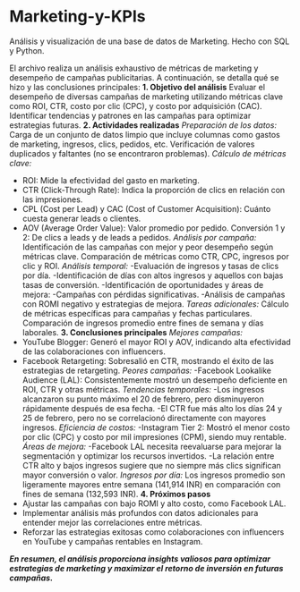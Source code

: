 # Marketing-y-KPIs
Análisis y visualización de una base de datos de Marketing. Hecho con SQL y Python.

El archivo realiza un análisis exhaustivo de métricas de marketing y desempeño de campañas publicitarias. A continuación, se detalla qué se hizo y las conclusiones principales:
**1. Objetivo del análisis**
Evaluar el desempeño de diversas campañas de marketing utilizando métricas clave como ROI, CTR, costo por clic (CPC), y costo por adquisición (CAC).
Identificar tendencias y patrones en las campañas para optimizar estrategias futuras.
**2. Actividades realizadas**
*Preparación de los datos:*
Carga de un conjunto de datos limpio que incluye columnas como gastos de marketing, ingresos, clics, pedidos, etc.
Verificación de valores duplicados y faltantes (no se encontraron problemas).
*Cálculo de métricas clave:*
- ROI: Mide la efectividad del gasto en marketing.
- CTR (Click-Through Rate): Indica la proporción de clics en relación con las impresiones.
- CPL (Cost per Lead) y CAC (Cost of Customer Acquisition): Cuánto cuesta generar leads o clientes.
- AOV (Average Order Value): Valor promedio por pedido.
Conversión 1 y 2: De clics a leads y de leads a pedidos.
*Análisis por campaña:*
Identificación de las campañas con mejor y peor desempeño según métricas clave.
Comparación de métricas como CTR, CPC, ingresos por clic y ROI.
*Análisis temporal:*
-Evaluación de ingresos y tasas de clics por día.
-Identificación de días con altos ingresos y aquellos con bajas tasas de conversión.
-Identificación de oportunidades y áreas de mejora:
-Campañas con pérdidas significativas.
-Análisis de campañas con ROMI negativo y estrategias de mejora.
*Tareas adicionales:*
Cálculo de métricas específicas para campañas y fechas particulares.
Comparación de ingresos promedio entre fines de semana y días laborales.
**3. Conclusiones principales**
*Mejores campañas:*
- YouTube Blogger: Generó el mayor ROI y AOV, indicando alta efectividad de las colaboraciones con influencers.
- Facebook Retargeting: Sobresalió en CTR, mostrando el éxito de las estrategias de retargeting.
*Peores campañas:*
-Facebook Lookalike Audience (LAL): Consistentemente mostró un desempeño deficiente en ROI, CTR y otras métricas.
*Tendencias temporales:*
-Los ingresos alcanzaron su punto máximo el 20 de febrero, pero disminuyeron rápidamente después de esa fecha.
-El CTR fue más alto los días 24 y 25 de febrero, pero no se correlacionó directamente con mayores ingresos.
*Eficiencia de costos:*
-Instagram Tier 2: Mostró el menor costo por clic (CPC) y costo por mil impresiones (CPM), siendo muy rentable.
*Áreas de mejora:*
-Facebook LAL necesita reevaluarse para mejorar la segmentación y optimizar los recursos invertidos.
-La relación entre CTR alto y bajos ingresos sugiere que no siempre más clics significan mayor conversión o valor.
*Ingresos por día:*
Los ingresos promedio son ligeramente mayores entre semana (141,914 INR) en comparación con fines de semana (132,593 INR).
**4. Próximos pasos**
- Ajustar las campañas con bajo ROMI y alto costo, como Facebook LAL.
- Implementar análisis más profundos con datos adicionales para entender mejor las correlaciones entre métricas.
- Reforzar las estrategias exitosas como colaboraciones con influencers en YouTube y campañas rentables en Instagram.


***En resumen, el análisis proporciona insights valiosos para optimizar estrategias de marketing y maximizar el retorno de inversión en futuras campañas.***
